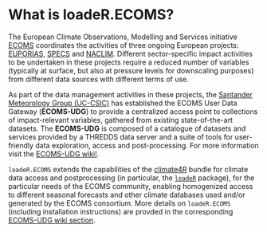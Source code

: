 What is loadeR.ECOMS?
=====================

The European Climate Observations, Modelling and Services initiative [ECOMS](http://www.eu-ecoms.eu) coordinates the activities of three ongoing European projects: [EUPORIAS](http://www.euporias.eu), [SPECS](http://www.specs-fp7.eu) and [NACLIM](http://naclim.zmaw.de). Different sector-specific impact activities to be undertaken in these projects require a reduced number of variables (typically at surface, but also at pressure levels for downscaling purposes) from different data sources with different terms of use.

As part of the data management activities in these projects, the [Santander Meteorology Group (UC-CSIC)](http://www.meteo.unican.es) has established the ECOMS User Data Gateway (**ECOMS-UDG**) to provide a centralized access point to collections of impact-relevant variables, gathered from existing state-of-the-art datasets. The **ECOMS-UDG** is composed of a catalogue of datasets and services provided by a THREDDS data server and a suite of tools for user-friendly data exploration, access and post-processing. For more information visit the [ECOMS-UDG wiki!](http://www.meteo.unican.es/ecoms-udg). 

`loadeR.ECOMS` extends the capabilities of the [climate4R](http://www.meteo.unican.es/climate4r) bundle for climate data access and postprocessing (in particular, the [`loadeR`](https://github.com/SantanderMetGroup/loadeR) package), for the particular needs of the ECOMS community, enabling homogenized access to different seasonal forecasts and other climate databases used and/or generated by the ECOMS consortium. More details on `loadeR.ECOMS` (including installation instructions) are provded in the corresponding [ECOMS-UDG wiki section](http://meteo.unican.es/trac/wiki/udg/ecoms/RPackage).


